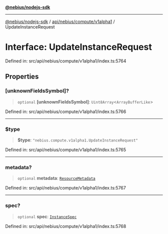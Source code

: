[**@nebius/nodejs-sdk**](../../../../../README.md)

---

[@nebius/nodejs-sdk](../../../../../README.md) / [api/nebius/compute/v1alpha1](../README.md) / UpdateInstanceRequest

# Interface: UpdateInstanceRequest

Defined in: src/api/nebius/compute/v1alpha1/index.ts:5764

## Properties

### \[unknownFieldsSymbol\]?

> `optional` **\[unknownFieldsSymbol\]**: `Uint8Array`\<`ArrayBufferLike`\>

Defined in: src/api/nebius/compute/v1alpha1/index.ts:5766

---

### $type

> **$type**: `"nebius.compute.v1alpha1.UpdateInstanceRequest"`

Defined in: src/api/nebius/compute/v1alpha1/index.ts:5765

---

### metadata?

> `optional` **metadata**: [`ResourceMetadata`](../../../common/v1/interfaces/ResourceMetadata.md)

Defined in: src/api/nebius/compute/v1alpha1/index.ts:5767

---

### spec?

> `optional` **spec**: [`InstanceSpec`](InstanceSpec.md)

Defined in: src/api/nebius/compute/v1alpha1/index.ts:5768
